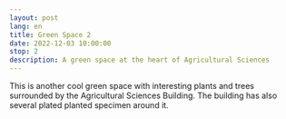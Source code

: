```yaml
---
layout: post
lang: en
title: Green Space 2
date: 2022-12-03 10:00:00
stop: 2
description: A green space at the heart of Agricultural Sciences
---
```

This is another cool green space with interesting plants and trees surrounded by the Agricultural Sciences Building. The building has also several plated planted specimen around it.
